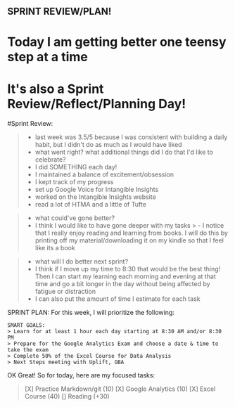 ## SPRINT REVIEW/PLAN! 

# Today I am getting better one teensy step at a time

# It's also a Sprint Review/Reflect/Planning Day! 

#Sprint Review: 
> - last week was 3.5/5 because I was consistent with building a daily habit, but I didn't do as much as I would have liked 
> - what went right? what additional things did I do that I'd like to celebrate?
  > - I did SOMETHING each day! 
  > - I maintained a balance of excitement/obsession
  > - I kept track of my progress 
  > - set up Google Voice for Intangible Insights
  > - worked on the Intangible Insights website
  > - read a lot of HTMA and a little of Tufte

> - what could've gone better? 
  > - I think I would like to have gone deeper with my tasks
    > - I notice that I really enjoy reading and learning from books. I will do this by printing off my material/downloading it on my kindle so that I feel like its a book 
  
> - what will I do better next sprint?
  > - I think if I move up my time to 8:30 that would be the best thing! Then I can start my learning each morning and evening at that time and go a bit longer in the day without being affected by fatigue or distraction
  > - I can also put the amount of time I estimate for each task 


  SPRINT PLAN:
    For this week, I will prioritize the following: 

    SMART GOALS: 
    > Learn for at least 1 hour each day starting at 8:30 AM and/or 8:30 PM 
    > Prepare for the Google Analytics Exam and choose a date & time to take the exam
    > Complete 50% of the Excel Course for Data Analysis 
    > Next Steps meeting with Uplift, GBA 

OK Great! So for today, here are my focused tasks: 

> [X] Practice Markdown/git  (10)
> [X] Google Analytics (10)
> [X] Excel Course (40)
> [] Reading (+30)




